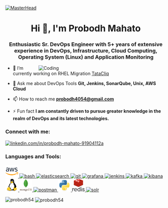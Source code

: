 [![MasterHead](https://media.licdn.com/dms/image/C5612AQGrGJ4wzEGg7w/article-cover_image-shrink_423_752/0/1520170566619?e=1695254400&v=beta&t=5bV-Lvdjh0BYTYRAWVnbJ6d6QdHVOTUVlwRYLr9lG3I)](https://rishavchanda.io)
<h1 align="center">Hi 👋, I'm Probodh Mahato</h1>
<h3 align="center">Enthusiastic Sr. DevOps Engineer with 5+ years of extensive experience in DevOps, Infrastructure, Cloud Computing, Operating System (Linux) and Application Monitoring</h3>
<img align="right" alt="Coding" width="400" src="https://miro.medium.com/v2/resize:fit:828/1*reRpiezl3EnhtteqjoGSLw.gif">

- 🔭 I’m currently working on RHEL Migration [TataCliq](https://www.tatacliq.com/)

- 💬 Ask me about DevOps Tools **Git, Jenkins, SonarQube, Unix, AWS Cloud**

- 📫 How to reach me **probodh4054@gmail.com**

- ⚡ Fun fact **I am constantly driven to pursue greater knowledge in the realm of DevOps and its latest technologies.**

<h3 align="left">Connect with me:</h3>
<p align="left">
<a href="https://linkedin.com/in/linkedin.com/in/probodh-mahato-91904112a" target="blank"><img align="center" src="https://raw.githubusercontent.com/rahuldkjain/github-profile-readme-generator/master/src/images/icons/Social/linked-in-alt.svg" alt="linkedin.com/in/probodh-mahato-91904112a" height="30" width="40" /></a>
</p>

<h3 align="left">Languages and Tools:</h3>
<p align="left"> <a href="https://aws.amazon.com" target="_blank" rel="noreferrer"> <img src="https://raw.githubusercontent.com/devicons/devicon/master/icons/amazonwebservices/amazonwebservices-original-wordmark.svg" alt="aws" width="40" height="40"/> </a> <a href="https://www.gnu.org/software/bash/" target="_blank" rel="noreferrer"> <img src="https://www.vectorlogo.zone/logos/gnu_bash/gnu_bash-icon.svg" alt="bash" width="40" height="40"/> </a> <a href="https://www.elastic.co" target="_blank" rel="noreferrer"> <img src="https://www.vectorlogo.zone/logos/elastic/elastic-icon.svg" alt="elasticsearch" width="40" height="40"/> </a> <a href="https://git-scm.com/" target="_blank" rel="noreferrer"> <img src="https://www.vectorlogo.zone/logos/git-scm/git-scm-icon.svg" alt="git" width="40" height="40"/> </a> <a href="https://grafana.com" target="_blank" rel="noreferrer"> <img src="https://www.vectorlogo.zone/logos/grafana/grafana-icon.svg" alt="grafana" width="40" height="40"/> </a> <a href="https://www.jenkins.io" target="_blank" rel="noreferrer"> <img src="https://www.vectorlogo.zone/logos/jenkins/jenkins-icon.svg" alt="jenkins" width="40" height="40"/> </a> <a href="https://kafka.apache.org/" target="_blank" rel="noreferrer"> <img src="https://www.vectorlogo.zone/logos/apache_kafka/apache_kafka-icon.svg" alt="kafka" width="40" height="40"/> </a> <a href="https://www.elastic.co/kibana" target="_blank" rel="noreferrer"> <img src="https://www.vectorlogo.zone/logos/elasticco_kibana/elasticco_kibana-icon.svg" alt="kibana" width="40" height="40"/> </a> <a href="https://www.linux.org/" target="_blank" rel="noreferrer"> <img src="https://raw.githubusercontent.com/devicons/devicon/master/icons/linux/linux-original.svg" alt="linux" width="40" height="40"/> </a> <a href="https://www.mongodb.com/" target="_blank" rel="noreferrer"> <img src="https://raw.githubusercontent.com/devicons/devicon/master/icons/mongodb/mongodb-original-wordmark.svg" alt="mongodb" width="40" height="40"/> </a> <a href="https://postman.com" target="_blank" rel="noreferrer"> <img src="https://www.vectorlogo.zone/logos/getpostman/getpostman-icon.svg" alt="postman" width="40" height="40"/> </a> <a href="https://www.python.org" target="_blank" rel="noreferrer"> <img src="https://raw.githubusercontent.com/devicons/devicon/master/icons/python/python-original.svg" alt="python" width="40" height="40"/> </a> <a href="https://redis.io" target="_blank" rel="noreferrer"> <img src="https://raw.githubusercontent.com/devicons/devicon/master/icons/redis/redis-original-wordmark.svg" alt="redis" width="40" height="40"/> </a> <a href="https://lucene.apache.org/solr/" target="_blank" rel="noreferrer"> <img src="https://www.vectorlogo.zone/logos/apache_solr/apache_solr-icon.svg" alt="solr" width="40" height="40"/> </a> </p>

<p><img align="left" src="https://github-readme-stats.vercel.app/api/top-langs?username=probodh54&show_icons=true&locale=en&layout=compact" alt="probodh54" /></p>

<p>&nbsp;<img align="center" src="https://github-readme-stats.vercel.app/api?username=probodh54&show_icons=true&locale=en" alt="probodh54" /></p>
